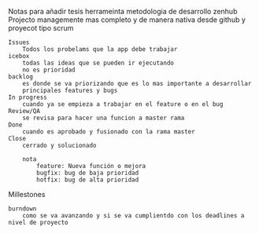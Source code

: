 Notas para añadir tesis herrameinta metodologia de desarrollo zenhub
	Projecto managemente mas completo y de manera nativa desde github y proyecot tipo scrum

	Issues
		Todos los probelams que la app debe trabajar
	icebox
		todas las ideas que se pueden ir ejecutando 
		no es prioridad
	backlog
		es donde se va priorizando que es lo mas importante a desarrollar
		principales features y bugs
	In progress
		cuando ya se empieza a trabajar en el feature o en el bug
	Review/QA
		se revisa para hacer una funcion a master rama
	Done
		cuando es aprobado y fusionado con la rama master
	Close 
		cerrado y solucionado

		nota
			feature: Nueva función o mejora
			bugfix: bug de baja prioridad
			hotfix: bug de alta prioridad
Millestones 
	
	burndown
		como se va avanzando y si se va cumplientdo con los deadlines a nivel de proyecto 